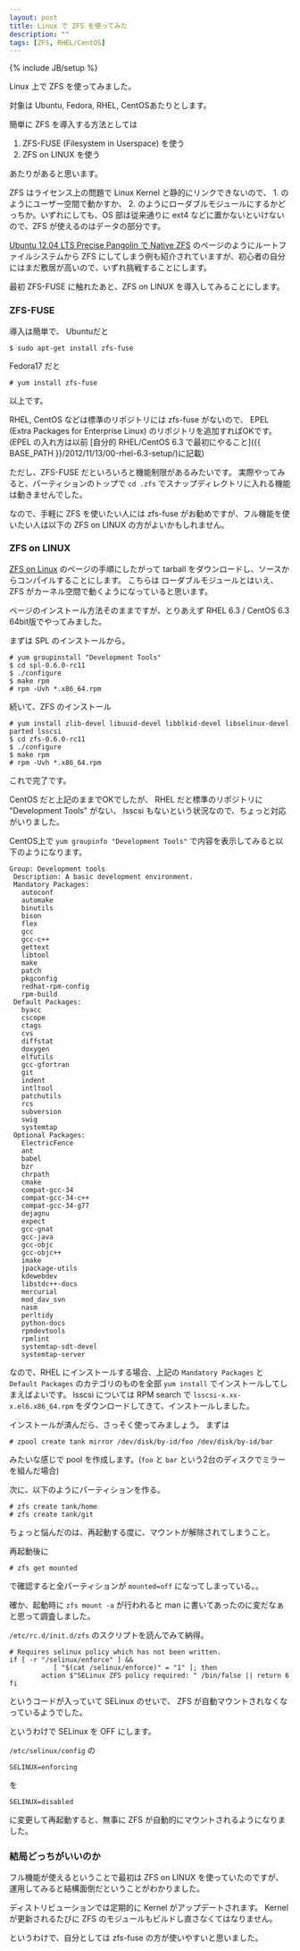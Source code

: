 ```yaml
---
layout: post
title: Linux で ZFS を使ってみた
description: ""
tags: [ZFS, RHEL/CentOS]
---
```

{% include JB/setup %}

Linux 上で ZFS を使ってみました。

対象は Ubuntu, Fedora, RHEL, CentOSあたりとします。

簡単に ZFS を導入する方法としては

1. ZFS-FUSE (Filesystem in Userspace) を使う
2. ZFS on LINUX を使う

あたりがあると思います。

ZFS はライセンス上の問題で Linux Kernel と静的にリンクできないので、 1. のようにユーザー空間で動かすか、 2. のようにローダブルモジュールにするかどっちか。いずれにしても、OS 部は従来通りに ext4 などに置かないといけないので、ZFS が使えるのはデータの部分です。

[Ubuntu 12.04 LTS Precise Pangolin で Native ZFS](http://www.blackpig.jp/?p=214) のページのようにルートファイルシステムから ZFS にしてしまう例も紹介されていますが、初心者の自分にはまだ敷居が高いので、いずれ挑戦することにします。

最初 ZFS-FUSE に触れたあと、ZFS on LINUX を導入してみることにします。

### ZFS-FUSE ###

導入は簡単で、 Ubuntuだと

    $ sudo apt-get install zfs-fuse

Fedora17 だと

    # yum install zfs-fuse

以上です。

RHEL, CentOS などは標準のリポジトリには zfs-fuse がないので、 EPEL (Extra Packages for Enterprise Linux) のリポジトリを追加すればOKです。
(EPEL の入れ方は以前 [自分的 RHEL/CentOS 6.3 で最初にやること]({{ BASE_PATH }}/2012/11/13/00-rhel-6.3-setup/)に記載)

ただし、ZFS-FUSE だといろいろと機能制限があるみたいです。
実際やってみると、パーティションのトップで `cd .zfs` でスナップディレクトリに入れる機能は動きませんでした。

なので、手軽に ZFS を使いたい人には zfs-fuse がお勧めですが、フル機能を使いたい人は以下の ZFS on LINUX の方がよいかもしれません。

### ZFS on LINUX ###

[ZFS on Linux](http://zfsonlinux.org/) のページの手順にしたがって tarball をダウンロードし、ソースからコンパイルすることにします。
こちらは ローダブルモジュールとはいえ、 ZFS がカーネル空間で動くようになっていると思います。

ページのインストール方法そのままですが、とりあえず RHEL 6.3 / CentOS 6.3 64bit版でやってみました。

まずは SPL のインストールから。

    # yum groupinstall "Development Tools"
    $ cd spl-0.6.0-rc11
    $ ./configure
    $ make rpm
    # rpm -Uvh *.x86_64.rpm

続いて、ZFS のインストール

    # yum install zlib-devel libuuid-devel libblkid-devel libselinux-devel parted lsscsi
    $ cd zfs-0.6.0-rc11
    $ ./configure
    $ make rpm
    # rpm -Uvh *.x86_64.rpm

これで完了です。

CentOS だと上記のままでOKでしたが、 RHEL だと標準のリポジトリに "Development Tools" がない、 lsscsi もないという状況なので、ちょっと対応がいりました。

CentOS上で `yum groupinfo "Development Tools"` で内容を表示してみると以下のようになります。

    Group: Development tools
     Description: A basic development environment.
     Mandatory Packages:
       autoconf
       automake
       binutils
       bison
       flex
       gcc
       gcc-c++
       gettext
       libtool
       make
       patch
       pkgconfig
       redhat-rpm-config
       rpm-build
     Default Packages:
       byacc
       cscope
       ctags
       cvs
       diffstat
       doxygen
       elfutils
       gcc-gfortran
       git
       indent
       intltool
       patchutils
       rcs
       subversion
       swig
       systemtap
     Optional Packages:
       ElectricFence
       ant
       babel
       bzr
       chrpath
       cmake
       compat-gcc-34
       compat-gcc-34-c++
       compat-gcc-34-g77
       dejagnu
       expect
       gcc-gnat
       gcc-java
       gcc-objc
       gcc-objc++
       imake
       jpackage-utils
       kdewebdev
       libstdc++-docs
       mercurial
       mod_dav_svn
       nasm
       perltidy
       python-docs
       rpmdevtools
       rpmlint
       systemtap-sdt-devel
       systemtap-server

なので、RHEL にインストールする場合、上記の `Mandatory Packages` と `Default Packages` のカテゴリのものを全部 `yum install` でインストールしてしまえばよいです。
lsscsi については RPM search で `lsscsi-x.xx-x.el6.x86_64.rpm` をダウンロードしてきて、インストールしました。

インストールが済んだら、さっそく使ってみましょう。
まずは

    # zpool create tank mirror /dev/disk/by-id/foo /dev/disk/by-id/bar

みたいな感じで pool を作成します。(`foo` と `bar` という2台のディスクでミラーを組んだ場合)

次に、以下のようにパーティションを作る。

    # zfs create tank/home
    # zfs create tank/git

ちょっと悩んだのは、再起動する度に、マウントが解除されてしまうこと。

再起動後に

    # zfs get mounted

で確認すると全パーティションが `mounted=off` になってしまっている。。

確か、起動時に `zfs mount -a` が行われると man に書いてあったのに変だなぁと思って調査しました。

`/etc/rc.d/init.d/zfs` のスクリプトを読んでみて納得。

    # Requires selinux policy which has not been written.
    if [ -r "/selinux/enforce" ] &&
               [ "$(cat /selinux/enforce)" = "1" ]; then
            action $"SELinux ZFS policy required: " /bin/false || return 6
    fi


というコードが入っていて SELinux のせいで、 ZFS が自動マウントされなくなっているようでした。

というわけで SELinux を OFF にします。

`/etc/selinux/config` の

    SELINUX=enforcing

を

    SELINUX=disabled

に変更して再起動すると、無事に ZFS が自動的にマウントされるようになりました。

### 結局どっちがいいのか ###

フル機能が使えるということで最初は ZFS on LINUX を使っていたのですが、運用してみると結構面倒だということがわかりました。

ディストリビューションでは定期的に Kernel がアップデートされます。
Kernel が更新されるたびに ZFS のモジュールもビルドし直さなくてはなりません。

というわけで、自分としては zfs-fuse の方が使いやすいと思いました。
